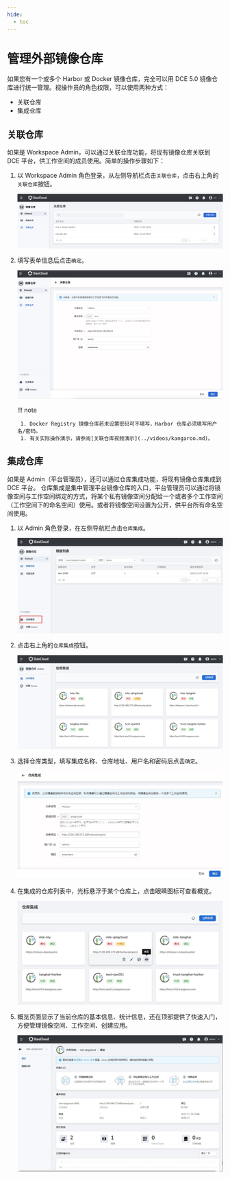 ```yaml
---
hide:
  - toc
---
```


# 管理外部镜像仓库

如果您有一个或多个 Harbor 或 Docker 镜像仓库，完全可以用 DCE 5.0 镜像仓库进行统一管理。视操作员的角色权限，可以使用两种方式：

- 关联仓库
- 集成仓库

## 关联仓库

如果是 Workspace Admin，可以通过关联仓库功能，将现有镜像仓库关联到 DCE 平台，供工作空间的成员使用。简单的操作步骤如下：

1. 以 Workspace Admin 角色登录，从左侧导航栏点击`关联仓库`，点击右上角的`关联仓库`按钮。

    ![关联仓库](../images/relate02.png)

1. 填写表单信息后点击`确定`。

    ![填写表单](../images/relate03.png)

    !!! note

        1. Docker Registry 镜像仓库若未设置密码可不填写，Harbor 仓库必须填写用户名/密码。
        1. 有关实际操作演示，请参阅[关联仓库视频演示](../videos/kangaroo.md)。

## 集成仓库

如果是 Admin（平台管理员），还可以通过仓库集成功能，将现有镜像仓库集成到 DCE 平台。
仓库集成是集中管理平台镜像仓库的入口，平台管理员可以通过将镜像空间与工作空间绑定的方式，将某个私有镜像空间分配给一个或者多个工作空间（工作空间下的命名空间）使用。或者将镜像空间设置为公开，供平台所有命名空间使用。

1. 以 Admin 角色登录，在左侧导航栏点击`仓库集成`。

    ![仓库集成](../images/interg01.jpg)

1. 点击右上角的`仓库集成`按钮。

    ![仓库集成](../images/interg02.jpg)

1. 选择仓库类型，填写集成名称、仓库地址、用户名和密码后点击`确定`。

    ![填写表单](../images/interg03.jpg)

1. 在集成的仓库列表中，光标悬浮于某个仓库上，点击眼睛图标可查看概览。

    ![查看概览](../images/interg04.jpg)

1. 概览页面显示了当前仓库的基本信息、统计信息，还在顶部提供了快速入门，方便管理镜像空间、工作空间、创建应用。

    ![查看概览](../images/interg05.jpg)
